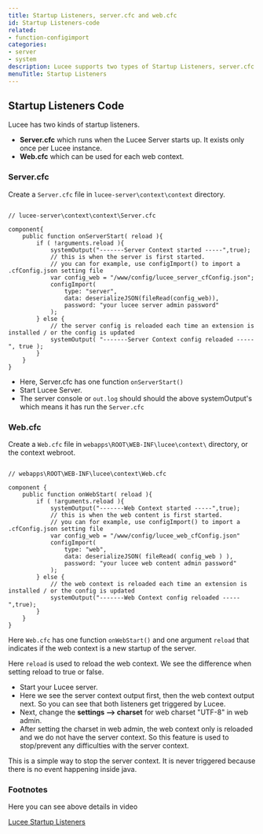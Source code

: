 ```yaml
---
title: Startup Listeners, server.cfc and web.cfc
id: Startup Listeners-code
related:
- function-configimport
categories:
- server
- system
description: Lucee supports two types of Startup Listeners, server.cfc and web.cfc
menuTitle: Startup Listeners
---
```


## Startup Listeners Code ##

Lucee has two kinds of startup listeners.

- **Server.cfc** which runs when the Lucee Server starts up. It exists only once per Lucee instance.
- **Web.cfc** which can be used for each web context.

### Server.cfc ###

Create a `Server.cfc` file in `lucee-server\context\context` directory.

```lucee

// lucee-server\context\context\Server.cfc

component{
	public function onServerStart( reload ){
		if ( !arguments.reload ){
			systemOutput("-------Server Context started -----",true);
			// this is when the server is first started.
			// you can for example, use configImport() to import a  .cfConfig.json setting file
			var config_web = "/www/config/lucee_server_cfConfig.json";
			configImport(
				type: "server",
				data: deserializeJSON(fileRead(config_web)),
				password: "your lucee server admin password"
			);
		} else {
			// the server config is reloaded each time an extension is installed / or the config is updated
			systemOutput( "-------Server Context config reloaded -----", true );
		}
	}
}
```

- Here, Server.cfc has one function ``onServerStart()``
- Start Lucee Server. 
- The server console or `out.log` should should the above systemOutput's which means it has run the `Server.cfc`

### Web.cfc ###

Create a `Web.cfc` file in `webapps\ROOT\WEB-INF\lucee\context\` directory, or the context webroot.

```lucee

// webapps\ROOT\WEB-INF\lucee\context\Web.cfc

component {
	public function onWebStart( reload ){
		if ( !arguments.reload ){
			systemOutput("-------Web Context started -----",true);
			// this is when the web content is first started.
			// you can for example, use configImport() to import a .cfConfig.json setting file
			var config_web = "/www/config/lucee_web_cfConfig.json"
			configImport(
				type: "web",
				data: deserializeJSON( fileRead( config_web ) ),
				password: "your lucee web content admin password"
			);
		} else {
			// the web context is reloaded each time an extension is installed / or the config is updated
			systemOutput("-------Web Context config reloaded -----",true);
		}
	}
}
```

Here `Web.cfc` has one function ``onWebStart()`` and one argument ``reload`` that indicates if the web context is a new startup of the server. 

Here ``reload`` is used to reload the web context. We see the difference when setting reload to true or false.

- Start your Lucee server. 
- Here we see the server context output first, then the web context output next. So you can see that both listeners get triggered by Lucee.
- Next, change the **settings --> charset** for web charset "UTF-8" in web admin.
- After setting the charset in web admin, the web context only is reloaded and we do not have the server context. So this feature is used to stop/prevent any difficulties with the server context.

This is a simple way to stop the server context. It is never triggered because there is no event happening inside java.

### Footnotes ###

Here you can see above details in video

[Lucee Startup Listeners](https://youtu.be/b1MWLwkKdLE)
